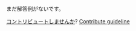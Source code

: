 
まだ解答例がないです。

[コントリビュートしませんか](https://github.com/BFEdev/BFE.dev-solutions/blob/main/typescript/implement-flat-t_ja.md)?  [Contribute guideline](https://github.com/BFEdev/BFE.dev-solutions#how-to-contribute)
